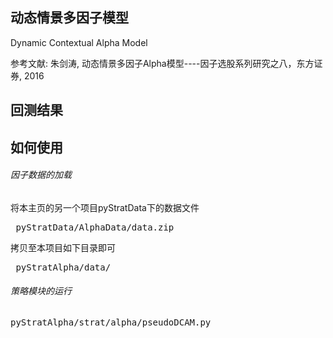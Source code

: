 
## 动态情景多因子模型 
Dynamic Contextual Alpha Model

参考文献: 朱剑涛, 动态情景多因子Alpha模型----因子选股系列研究之八，东方证券, 2016


## 回测结果


## 如何使用

###### 因子数据的加载
将本主页的另一个项目pyStratData下的数据文件 
<pre> pyStratData/AlphaData/data.zip </pre>
拷贝至本项目如下目录即可 
<pre> pyStratAlpha/data/</pre>

###### 策略模块的运行
<pre>pyStratAlpha/strat/alpha/pseudoDCAM.py</pre>
